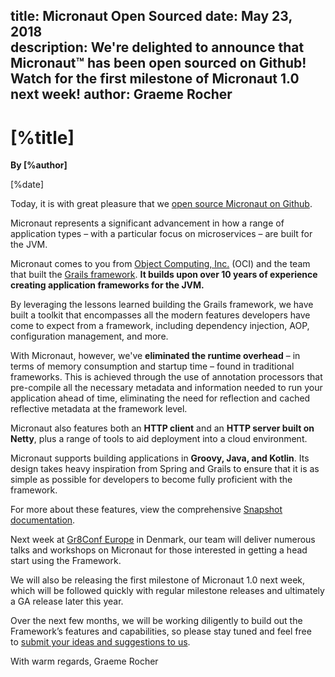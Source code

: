 title: Micronaut Open Sourced
date: May 23, 2018  
description: We're delighted to announce that Micronaut™ has been open sourced on Github! Watch for the first milestone of Micronaut 1.0 next week!
author: Graeme Rocher
---

# [%title]

**By [%author]**

[%date] 

Today, it is with great pleasure that we [open source Micronaut on Github](https://github.com/micronaut-projects/micronaut-core).

Micronaut represents a significant advancement in how a range of application types – with a particular focus on microservices – are built for the JVM.

Micronaut comes to you from [Object Computing, Inc.](https://objectcomputing.com/) (OCI) and the team that built the [Grails framework](http://grails.org/). **It builds upon over 10 years of experience creating application frameworks for the JVM.**

By leveraging the lessons learned building the Grails framework, we have built a toolkit that encompasses all the modern features developers have come to expect from a framework, including dependency injection, AOP, configuration management, and more.

With Micronaut, however, we've **eliminated the runtime overhead** – in terms of memory consumption and startup time – found in traditional frameworks. This is achieved through the use of annotation processors that pre-compile all the necessary metadata and information needed to run your application ahead of time, eliminating the need for reflection and cached reflective metadata at the framework level.

Micronaut also features both an **HTTP client** and an **HTTP server built on Netty**, plus a range of tools to aid deployment into a cloud environment.

Micronaut supports building applications in **Groovy, Java, and Kotlin**. Its design takes heavy inspiration from Spring and Grails to ensure that it is as simple as possible for developers to become fully proficient with the framework.

For more about these features, view the comprehensive [Snapshot documentation](http://micronaut.io/documentation.html).

Next week at [Gr8Conf Europe](https://gr8conf.eu/) in Denmark, our team will deliver numerous talks and workshops on Micronaut for those interested in getting a head start using the Framework.

We will also be releasing the first milestone of Micronaut 1.0 next week, which will be followed quickly with regular milestone releases and ultimately a GA release later this year.

Over the next few months, we will be working diligently to build out the Framework’s features and capabilities, so please stay tuned and feel free to [submit your ideas and suggestions to us](https://github.com/micronaut-projects/micronaut-core/issues).

With warm regards, Graeme Rocher